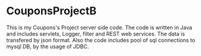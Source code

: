 # CouponsProjectB
This is  my Coupons's Project server side code.
The code is written in Java and includes servlets, Logger, filter and REST web services.
The data is transfered by json format.
Also the code includes pool of sql connections to mysql DB, by  the usage of JDBC.
